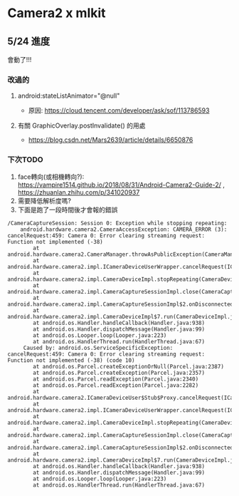 # Camera2 x mlkit 
## 5/24 進度

會動了!!!

### 改過的
1. android:stateListAnimator="@null"
	- 原因: https://cloud.tencent.com/developer/ask/sof/113786593 

2. 有關 GraphicOverlay.postInvalidate() 的用處
	- https://blog.csdn.net/Mars2639/article/details/6650876

### 下次TODO
1. face轉向(或相機轉向?): https://vampire1514.github.io/2018/08/31/Android-Camera2-Guide-2/ , https://zhuanlan.zhihu.com/p/341020937
2. 需要降低解析度嗎?
3. 下面是跑了一段時間後才會報的錯誤
```
/CameraCaptureSession: Session 0: Exception while stopping repeating: 
    android.hardware.camera2.CameraAccessException: CAMERA_ERROR (3): cancelRequest:459: Camera 0: Error clearing streaming request: Function not implemented (-38)
        at android.hardware.camera2.CameraManager.throwAsPublicException(CameraManager.java:1009)
        at android.hardware.camera2.impl.ICameraDeviceUserWrapper.cancelRequest(ICameraDeviceUserWrapper.java:99)
        at android.hardware.camera2.impl.CameraDeviceImpl.stopRepeating(CameraDeviceImpl.java:1251)
        at android.hardware.camera2.impl.CameraCaptureSessionImpl.close(CameraCaptureSessionImpl.java:578)
        at android.hardware.camera2.impl.CameraCaptureSessionImpl$2.onDisconnected(CameraCaptureSessionImpl.java:789)
        at android.hardware.camera2.impl.CameraDeviceImpl$7.run(CameraDeviceImpl.java:245)
        at android.os.Handler.handleCallback(Handler.java:938)
        at android.os.Handler.dispatchMessage(Handler.java:99)
        at android.os.Looper.loop(Looper.java:223)
        at android.os.HandlerThread.run(HandlerThread.java:67)
     Caused by: android.os.ServiceSpecificException: cancelRequest:459: Camera 0: Error clearing streaming request: Function not implemented (-38) (code 10)
        at android.os.Parcel.createExceptionOrNull(Parcel.java:2387)
        at android.os.Parcel.createException(Parcel.java:2357)
        at android.os.Parcel.readException(Parcel.java:2340)
        at android.os.Parcel.readException(Parcel.java:2282)
        at android.hardware.camera2.ICameraDeviceUser$Stub$Proxy.cancelRequest(ICameraDeviceUser.java:732)
        at android.hardware.camera2.impl.ICameraDeviceUserWrapper.cancelRequest(ICameraDeviceUserWrapper.java:97)
        at android.hardware.camera2.impl.CameraDeviceImpl.stopRepeating(CameraDeviceImpl.java:1251) 
        at android.hardware.camera2.impl.CameraCaptureSessionImpl.close(CameraCaptureSessionImpl.java:578) 
        at android.hardware.camera2.impl.CameraCaptureSessionImpl$2.onDisconnected(CameraCaptureSessionImpl.java:789) 
        at android.hardware.camera2.impl.CameraDeviceImpl$7.run(CameraDeviceImpl.java:245) 
        at android.os.Handler.handleCallback(Handler.java:938) 
        at android.os.Handler.dispatchMessage(Handler.java:99) 
        at android.os.Looper.loop(Looper.java:223) 
        at android.os.HandlerThread.run(HandlerThread.java:67) 
```